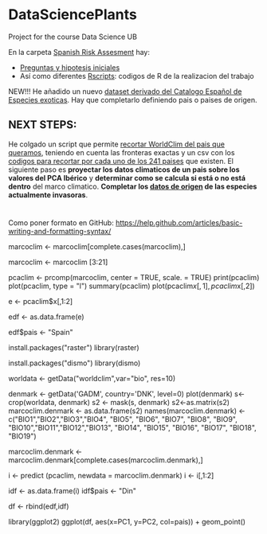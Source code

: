 # DataSciencePlants
Project for the course Data Science UB

En la carpeta [Spanish Risk Assesment](SpanishRiskAssesment/) hay:
- [Preguntas y hipotesis iniciales](SpanishRiskAssesment/00_PreguntasyDefiniciones)
- Así como diferentes [Rscripts](SpanishRiskAssesment/): codigos de R de la realizacion del trabajo

NEW!!! He añadido un nuevo [dataset derivado del Catalogo Español de Especies exoticas](SpanishRiskAssesment/especies_invasoras_catalogo_tcm30-70022.xls). Hay que completarlo definiendo pais o paises de origen. 

## NEXT STEPS:
He colgado un script que permite [recortar WorldClim del pais que queramos](SpanishRiskAssesment/02_CortarWorldClimPorPaises.R), teniendo en cuenta las fronteras exactas y un csv con los [codigos para recortar por cada uno de los 241 paises](SpanishRiskAssesment/CountryCodes.csv) que existen.
El siguiente paso es **proyectar los datos climaticos de un pais sobre los valores del PCA Ibérico** y **determinar como se calcula si está o no está dentro** del marco climatico. **Completar los [datos de origen](SpanishRiskAssesment/especies_invasoras_catalogo_tcm30-70022.xls) de las especies actualmente invasoras**.
#
#


Como poner formato en GitHub: https://help.github.com/articles/basic-writing-and-formatting-syntax/



marcoclim <- marcoclim[complete.cases(marcoclim),]

marcoclim <- marcoclim [3:21]

pcaclim <- prcomp(marcoclim, center = TRUE, scale. = TRUE) 
print(pcaclim)
plot(pcaclim, type = "l")
summary(pcaclim)
plot(pcaclim$x[,1],pcaclim$x[,2])

e <- pcaclim$x[,1:2]

edf <- as.data.frame(e)

edf$pais <- "Spain"


install.packages("raster")
library(raster)

install.packages("dismo")
library(dismo)

worldata <- getData("worldclim",var="bio", res=10)

denmark <- getData('GADM', country='DNK', level=0)
plot(denmark)
s<- crop(worldata, denmark)
s2 <- mask(s, denmark)
s2<-as.matrix(s2)
marcoclim.denmark <- as.data.frame(s2)
names(marcoclim.denmark) <- c("BIO1","BIO2","BIO3","BIO4", "BIO5", "BIO6", "BIO7", "BIO8", "BIO9",
                              "BIO10","BIO11","BIO12","BIO13", "BIO14", "BIO15", "BIO16", "BIO17", "BIO18", "BIO19")

marcoclim.denmark <- marcoclim.denmark[complete.cases(marcoclim.denmark),]

i <- predict (pcaclim, newdata = marcoclim.denmark)
i <- i[,1:2]

idf <- as.data.frame(i)
idf$pais <- "Din"

df <- rbind(edf,idf)



library(ggplot2)
ggplot(df, aes(x=PC1, y=PC2, col=pais)) + geom_point()
